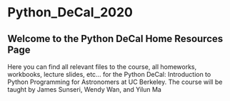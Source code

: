 # Python_DeCal_2020

## Welcome to the Python DeCal Home Resources Page

Here you can find all relevant files to the course, all homeworks, workbooks, lecture slides, etc... for the Python DeCal: Introduction to Python Programming for Astronomers at UC Berkeley. The course will be taught by James Sunseri, Wendy Wan, and Yilun Ma
